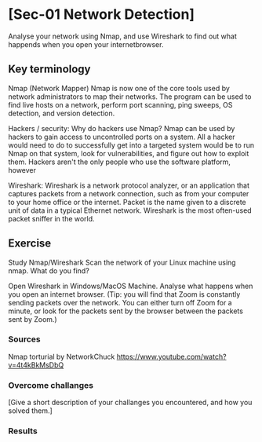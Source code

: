 # [Sec-01 Network Detection]
Analyse your network using Nmap, and use Wireshark to find out what happends when you open your internetbrowser. 

## Key terminology
Nmap (Network Mapper)
Nmap is now one of the core tools used by network administrators to map their networks. The program can be used to find live hosts on a network, perform port scanning, ping sweeps, OS detection, and version detection.

Hackers / security:
Why do hackers use Nmap?
Nmap can be used by hackers to gain access to uncontrolled ports on a system. All a hacker would need to do to successfully get into a targeted system would be to run Nmap on that system, look for vulnerabilities, and figure out how to exploit them. Hackers aren't the only people who use the software platform, however

Wireshark:
Wireshark is a network protocol analyzer, or an application that captures packets from a network connection, such as from your computer to your home office or the internet. Packet is the name given to a discrete unit of data in a typical Ethernet network. Wireshark is the most often-used packet sniffer in the world.

## Exercise
Study Nmap/Wireshark
Scan the network of your Linux machine using nmap. What do you find?

Open Wireshark in Windows/MacOS Machine. Analyse what happens when you open an internet browser. (Tip: you will find that Zoom is constantly sending packets over the network. You can either turn off Zoom for a minute, or look for the packets sent by the browser between the packets sent by Zoom.)



### Sources
Nmap torturial by NetworkChuck
https://www.youtube.com/watch?v=4t4kBkMsDbQ

### Overcome challanges
[Give a short description of your challanges you encountered, and how you solved them.]

### Results
